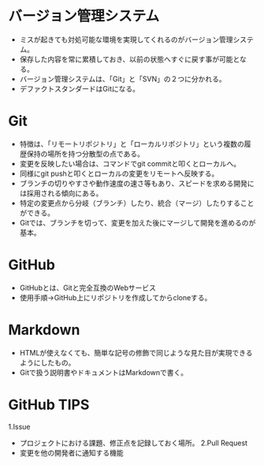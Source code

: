 # バージョン管理システム
- ミスが起きても対処可能な環境を実現してくれるのがバージョン管理システム。
- 保存した内容を常に累積しておき、以前の状態へすぐに戻す事が可能となる。
- バージョン管理システムは、「Git」と「SVN」の２つに分かれる。
- デファクトスタンダードはGitになる。

# Git
- 特徴は、「リモートリポジトリ」と「ローカルリポジトリ」という複数の履歴保持の場所を持つ分散型の点である。
- 変更を反映したい場合は、コマンドでgit commitと叩くとローカルへ。
- 同様にgit pushと叩くとローカルの変更をリモートへ反映する。
- ブランチの切りやすさや動作速度の速さ等もあり、スピードを求める開発には採用される傾向にある。
- 特定の変更点から分岐（ブランチ）したり、統合（マージ）したりすることができる。
- Gitでは、ブランチを切って、変更を加えた後にマージして開発を進めるのが基本。

# GitHub
- GitHubとは、Gitと完全互換のWebサービス
- 使用手順→GitHub上にリポジトリを作成してからcloneする。

# Markdown
- HTMLが使えなくても、簡単な記号の修飾で同じような見た目が実現できるようにしたもの。
- Gitで扱う説明書やドキュメントはMarkdownで書く。

# GitHub TIPS
1.Issue
- プロジェクトにおける課題、修正点を記録しておく場所。
2.Pull Request
- 変更を他の開発者に通知する機能
